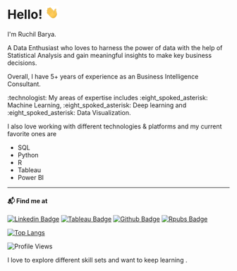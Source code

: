 # Hello! <img src="https://raw.githubusercontent.com/ptyadana/ptyadana/master/wave.gif" width="30px">
<p>I'm Ruchil Barya. 
  
A Data Enthusiast who loves to harness the power of data with the help of Statistical Analysis and gain meaningful insights to make key business decisions.

Overall, I have 5+ years of experience as an Business Intelligence Consultant.</p>

<p>:technologist: My areas of expertise includes :eight_spoked_asterisk: Machine Learning, :eight_spoked_asterisk: Deep learning and :eight_spoked_asterisk: Data Visualization.</p>

I also love working with different technologies & platforms and my current favorite ones are
* SQL 
* Python
* R
* Tableau
* Power BI 

----

#### 📬 Find me at
[![Linkedin Badge](https://img.shields.io/badge/-LinkedIn-blue?style=flat-square&logo=Linkedin&logoColor=white&link=https://www.linkedin.com/in/ruchil-barya-1770867b/)](https://www.linkedin.com/in/ruchil-barya-1770867b/)
[![Tableau Badge](http://img.shields.io/badge/-Tableau-orange?style=flat-square&logo=tableau&logoColor=white&link=https://public.tableau.com/profile/ruchil.barya#!/)](https://public.tableau.com/profile/ruchil.barya#!/)
[![Github Badge](http://img.shields.io/badge/-Github-black?style=flat-square&logo=github&link=https://github.com/ruchilbarya)](https://github.com/ruchilbarya) 
[![Rpubs Badge](http://img.shields.io/badge/-Rpubs-black?style=flat-square&logo=rpubs&link=https://rpubs.com/Ruchil)](https://rpubs.com/Ruchil) 

[![Top Langs](https://github-readme-stats.vercel.app/api/top-langs/?username=ruchilbarya&layout=compact)](https://github.com/ruchilbarya/github-readme-stats)

![Profile Views](https://komarev.com/ghpvc/?username=ruchilbarya)

I love to explore different skill sets and want to keep learning .
